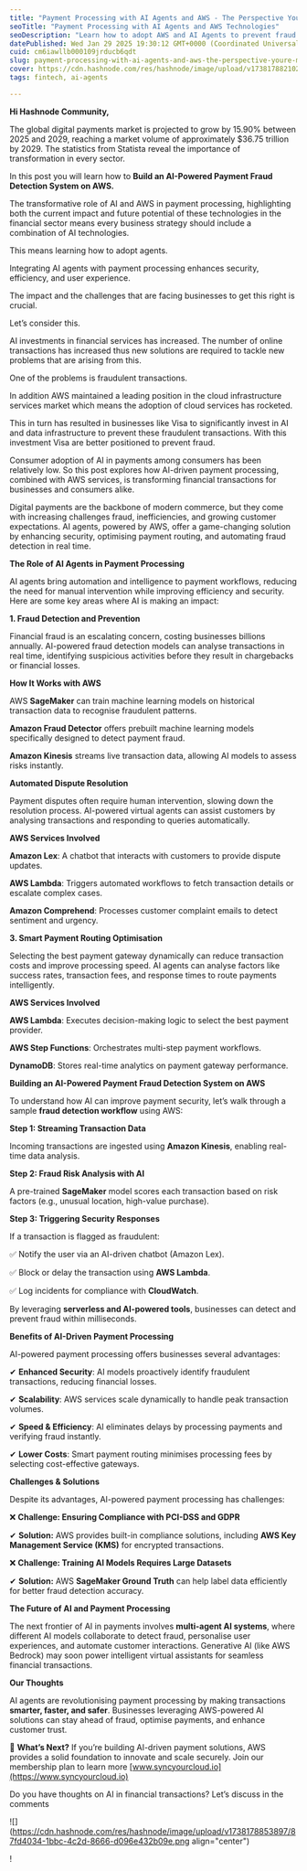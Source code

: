 ```yaml
---
title: "Payment Processing with AI Agents and AWS - The Perspective You're Missing"
seoTitle: "Payment Processing with AI Agents and AWS Technologies"
seoDescription: "Learn how to adopt AWS and AI Agents to prevent fraud."
datePublished: Wed Jan 29 2025 19:30:12 GMT+0000 (Coordinated Universal Time)
cuid: cm6iawllb000109jrducb6qdt
slug: payment-processing-with-ai-agents-and-aws-the-perspective-youre-missing
cover: https://cdn.hashnode.com/res/hashnode/image/upload/v1738178821023/7cdabce5-0067-4756-84f6-bf216174b4e9.png
tags: fintech, ai-agents

---
```


**Hi Hashnode Community,**

The global digital payments market is projected to grow by 15.90% between 2025 and 2029, reaching a market volume of approximately $36.75 trillion by 2029. The statistics from Statista reveal the importance of transformation in every sector.

In this post you will learn how to **Build an AI-Powered Payment Fraud Detection System on AWS.**

The transformative role of AI and AWS in payment processing, highlighting both the current impact and future potential of these technologies in the financial sector means every business strategy should include a combination of AI technologies.

This means learning how to adopt agents.

Integrating AI agents with payment processing enhances security, efficiency, and user experience.

The impact and the challenges that are facing businesses to get this right is crucial.

Let’s consider this.

AI investments in financial services has increased. The number of online transactions has increased thus new solutions are required to tackle new problems that are arising from this.

One of the problems is fraudulent transactions.

In addition AWS maintained a leading position in the cloud infrastructure services market which means the adoption of cloud services has rocketed.

This in turn has resulted in businesses like Visa to significantly invest in AI and data infrastructure to prevent these fraudulent transactions. With this investment Visa are better positioned to prevent fraud.

Consumer adoption of AI in payments among consumers has been relatively low. So this post explores how AI-driven payment processing, combined with AWS services, is transforming financial transactions for businesses and consumers alike.

Digital payments are the backbone of modern commerce, but they come with increasing challenges fraud, inefficiencies, and growing customer expectations. AI agents, powered by AWS, offer a game-changing solution by enhancing security, optimising payment routing, and automating fraud detection in real time.

**The Role of AI Agents in Payment Processing**

AI agents bring automation and intelligence to payment workflows, reducing the need for manual intervention while improving efficiency and security. Here are some key areas where AI is making an impact:

**1\. Fraud Detection and Prevention**

Financial fraud is an escalating concern, costing businesses billions annually. AI-powered fraud detection models can analyse transactions in real time, identifying suspicious activities before they result in chargebacks or financial losses.

**How It Works with AWS**

AWS **SageMaker** can train machine learning models on historical transaction data to recognise fraudulent patterns.

**Amazon Fraud Detector** offers prebuilt machine learning models specifically designed to detect payment fraud.

**Amazon Kinesis** streams live transaction data, allowing AI models to assess risks instantly.

**Automated Dispute Resolution**

Payment disputes often require human intervention, slowing down the resolution process. AI-powered virtual agents can assist customers by analysing transactions and responding to queries automatically.

**AWS Services Involved**

**Amazon Lex**: A chatbot that interacts with customers to provide dispute updates.

**AWS Lambda**: Triggers automated workflows to fetch transaction details or escalate complex cases.

**Amazon Comprehend**: Processes customer complaint emails to detect sentiment and urgency.

**3\. Smart Payment Routing Optimisation**

Selecting the best payment gateway dynamically can reduce transaction costs and improve processing speed. AI agents can analyse factors like success rates, transaction fees, and response times to route payments intelligently.

**AWS Services Involved**

**AWS Lambda**: Executes decision-making logic to select the best payment provider.

**AWS Step Functions**: Orchestrates multi-step payment workflows.

**DynamoDB**: Stores real-time analytics on payment gateway performance.

**Building an AI-Powered Payment Fraud Detection System on AWS**

To understand how AI can improve payment security, let’s walk through a sample **fraud detection workflow** using AWS:

**Step 1: Streaming Transaction Data**

Incoming transactions are ingested using **Amazon Kinesis**, enabling real-time data analysis.

**Step 2: Fraud Risk Analysis with AI**

A pre-trained **SageMaker** model scores each transaction based on risk factors (e.g., unusual location, high-value purchase).

**Step 3: Triggering Security Responses**

If a transaction is flagged as fraudulent:

✅ Notify the user via an AI-driven chatbot (Amazon Lex).

✅ Block or delay the transaction using **AWS Lambda**.

✅ Log incidents for compliance with **CloudWatch**.

By leveraging **serverless and AI-powered tools**, businesses can detect and prevent fraud within milliseconds.

**Benefits of AI-Driven Payment Processing**

AI-powered payment processing offers businesses several advantages:

✔ **Enhanced Security**: AI models proactively identify fraudulent transactions, reducing financial losses.

✔ **Scalability**: AWS services scale dynamically to handle peak transaction volumes.

✔ **Speed & Efficiency**: AI eliminates delays by processing payments and verifying fraud instantly.

✔ **Lower Costs**: Smart payment routing minimises processing fees by selecting cost-effective gateways.

**Challenges & Solutions**

Despite its advantages, AI-powered payment processing has challenges:

❌ **Challenge: Ensuring Compliance with PCI-DSS and GDPR**

✔ **Solution:** AWS provides built-in compliance solutions, including **AWS Key Management Service (KMS)** for encrypted transactions.

❌ **Challenge: Training AI Models Requires Large Datasets**

✔ **Solution:** AWS **SageMaker Ground Truth** can help label data efficiently for better fraud detection accuracy.

**The Future of AI and Payment Processing**

The next frontier of AI in payments involves **multi-agent AI systems**, where different AI models collaborate to detect fraud, personalise user experiences, and automate customer interactions. Generative AI (like AWS Bedrock) may soon power intelligent virtual assistants for seamless financial transactions.

**Our Thoughts**

AI agents are revolutionising payment processing by making transactions **smarter, faster, and safer**. Businesses leveraging AWS-powered AI solutions can stay ahead of fraud, optimise payments, and enhance customer trust.

🚀 **What’s Next?** If you’re building AI-driven payment solutions, AWS provides a solid foundation to innovate and scale securely. Join our membership plan to learn more [www.syncyourcloud.io](https://www.syncyourcloud.io)

Do you have thoughts on AI in financial transactions? Let’s discuss in the comments

![](https://cdn.hashnode.com/res/hashnode/image/upload/v1738178853897/87fd4034-1bbc-4c2d-8666-d096e432b09e.png align="center")

!